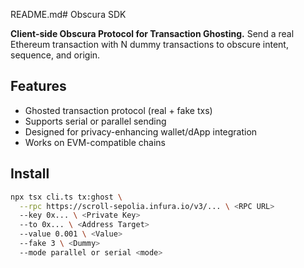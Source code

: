 README.md# Obscura SDK

**Client-side Obscura Protocol for Transaction Ghosting.**
Send a real Ethereum transaction with N dummy transactions to obscure intent, sequence, and origin.

## Features

- Ghosted transaction protocol (real + fake txs)
- Supports serial or parallel sending
- Designed for privacy-enhancing wallet/dApp integration
- Works on EVM-compatible chains

## Install

```bash
npx tsx cli.ts tx:ghost \
  --rpc https://scroll-sepolia.infura.io/v3/... \ <RPC URL>
  --key 0x... \ <Private Key>
  --to 0x... \ <Address Target>
  --value 0.001 \ <Value>
  --fake 3 \ <Dummy>
  --mode parallel or serial <mode>
```
